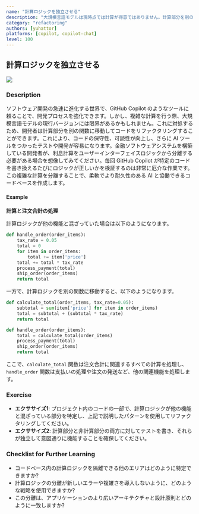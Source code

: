 ```yaml
---
name: "計算ロジックを独立させる"
description: "大規模言語モデルは現時点では計算が得意ではありません。計算部分を別の関数に移動することで、開発と保守が容易になります。"
category: "refactoring"
authors: [yuhattor]
platforms: [copilot, copilot-chat]
level: 100
---
```


## 計算ロジックを独立させる

[<img src="https://img.shields.io/badge/Lv1-Early_Stage_Pattern-blue">](https://github.com/orgs/AI-Native-Development/projects/1/)

### Description

ソフトウェア開発の急速に進化する世界で、GitHub Copilot のようなツールに頼ることで、開発プロセスを強化できます。しかし、複雑な計算を行う際、大規模言語モデルの現行バージョンには限界があるかもしれません。これに対処するため、開発者は計算部分を別の関数に移動してコードをリファクタリングすることができます。これにより、コードの保守性、可読性が向上し、さらに AI ツールをつかったテストや開発が容易になります。金融ソフトウェアシステムを構築している開発者が、利息計算をユーザーインターフェイスロジックから分離する必要がある場合を想像してみてください。毎回 GitHub Copilot が特定のコードを書き換えるたびにロジックが正しいかを検証するのは非常に厄介な作業です。この複雑な計算を分離することで、柔軟でより耐久性のある AI と協働できるコードベースを作成します。

#### Example

**計算と注文合計の処理**

計算ロジックが他の機能と混ざっていた場合は以下のようになります。

```python
def handle_order(order_items):
    tax_rate = 0.05
    total = 0
    for item in order_items:
        total += item['price']
    total += total * tax_rate
    process_payment(total)
    ship_order(order_items)
    return total
```

一方で、計算ロジックを別の関数に移動すると、以下のようになります。

```python
def calculate_total(order_items, tax_rate=0.05):
    subtotal = sum(item['price'] for item in order_items)
    total = subtotal + (subtotal * tax_rate)
    return total

def handle_order(order_items):
    total = calculate_total(order_items)
    process_payment(total)
    ship_order(order_items)
    return total
```

ここで、`calculate_total` 関数は注文合計に関連するすべての計算を処理し、`handle_order` 関数は支払いの処理や注文の発送など、他の関連機能を処理します。

### Exercise

- **エクササイズ1**: プロジェクト内のコードの一部で、計算ロジックが他の機能と混ざっている部分を特定し、上記で説明したパターンを使用してリファクタリングしてください。
- **エクササイズ2**: 計算部分と非計算部分の両方に対してテストを書き、それらが独立して意図通りに機能することを確保してください。

### Checklist for Further Learning

- コードベース内の計算ロジックを隔離できる他のエリアはどのように特定できますか?
- 計算ロジックの分離が新しいエラーや複雑さを導入しないように、どのような戦略を使用できますか?
- この分離は、アプリケーションのより広いアーキテクチャと設計原則とどのように一致しますか?
